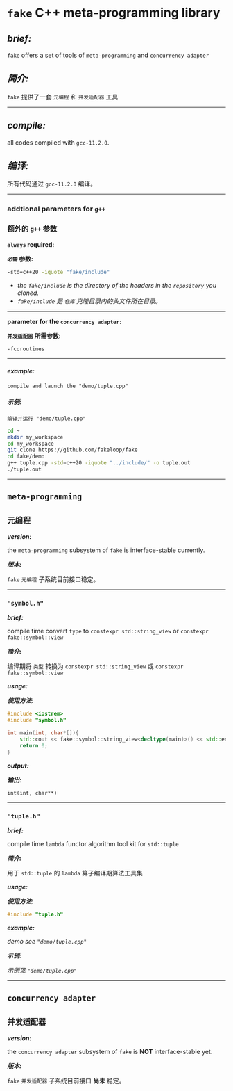 # `fake` C++ meta-programming library

## ***brief:***

`fake` offers a set of tools of `meta-programming`<!--, `stateful meta-programming`--> and `concurrency adapter`

## ***简介:***

`fake` 提供了一套 `元编程`<!--, `有状态元编程`--> 和 `并发适配器` 工具

---

## ***compile:***

all codes compiled with `gcc-11.2.0`.

## ***编译:***

所有代码通过 `gcc-11.2.0` 编译。

---

### addtional parameters for `g++`

### 额外的 `g++` 参数

**`always` required:**

**`必需` 参数:**

```sh
-std=c++20 -iquote "fake/include"
```

- *the `fake/include` is the directory of the headers in the `repository` you cloned.*
- *`fake/include` 是 `仓库` 克隆目录内的头文件所在目录。*

---

<!---- >

**parameter for the `stateful meta-programming`:**

**`有状态元编程` 所需参数:**

```sh
-Wno-non-template-friend
```

---

<!---->

**parameter for the `concurrency adapter`:**

**`并发适配器` 所需参数:**

```sh
-fcoroutines
```

---

#### ***example:***

`compile and launch the "demo/tuple.cpp"`

#### ***示例:***

`编译并运行 "demo/tuple.cpp"`

```sh
cd ~
mkdir my_workspace
cd my_workspace
git clone https://github.com/fakeloop/fake
cd fake/demo
g++ tuple.cpp -std=c++20 -iquote "../include/" -o tuple.out
./tuple.out
```

<!---- >
***warning:***

the `stateful meta-programming` is some sort of **black magic**, which has always been ***controversial***.

***警告:***

`有状态元编程` 是一种 **黑魔法**, 一直以来都存在 ***争议***。

<!---->

---

## `meta-programming`

## `元编程`

***version:***

the `meta-programming` subsystem of `fake` is interface-stable currently.

***版本:***

`fake` `元编程` 子系统目前接口稳定。

---

<!---- >

### `"is_valid.h"`

---

### `"traits.h"`

---

<!---->

### `"symbol.h"`

***brief:***

compile time convert `type` to `constexpr std::string_view` or `constexpr fake::symbol::view`

***简介:***

编译期将 `类型` 转换为 `constexpr std::string_view` 或 `constexpr fake::symbol::view`

***usage:***

***使用方法:***

```c++
#include <iostrem>
#include "symbol.h"

int main(int, char*[]){
    std::cout << fake::symbol::string_view<decltype(main)>() << std::endl;
    return 0;
}
```

***output:***

***输出:***

```plain
int(int, char**)
```

---

<!---- >

### `"functor_info.h"`

---

<!---->

### `"tuple.h"`

***brief:***

compile time `lambda` functor algorithm tool kit for `std::tuple`

***简介:***

用于 `std::tuple` 的 `lambda` 算子编译期算法工具集

***usage:***

***使用方法:***

```c++
#include "tuple.h"
```

***example:***

*demo see `"demo/tuple.cpp"`*

***示例:***

*示例见 `"demo/tuple.cpp"`*

---

<!---- >

## `stateful meta-programming`

## `有状态元编程`

---

<!---->

## `concurrency adapter`

## `并发适配器`

***version:***

the `concurrency adapter` subsystem of `fake` is **NOT** interface-stable yet.

***版本:***

`fake` `并发适配器` 子系统目前接口 **尚未** 稳定。
